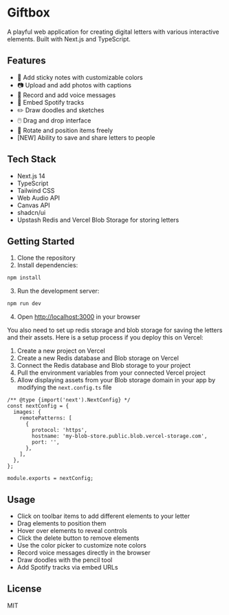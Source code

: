 # Giftbox

A playful web application for creating digital letters with various interactive elements. Built with Next.js and TypeScript.

## Features

- 📝 Add sticky notes with customizable colors
- 📷 Upload and add photos with captions
- 🎤 Record and add voice messages
- 🎵 Embed Spotify tracks
- ✏️ Draw doodles and sketches
- 🖱️ Drag and drop interface
- 🔄 Rotate and position items freely
- [NEW] Ability to save and share letters to people

## Tech Stack

- Next.js 14
- TypeScript
- Tailwind CSS
- Web Audio API
- Canvas API
- shadcn/ui
- Upstash Redis and Vercel Blob Storage for storing letters

## Getting Started

1. Clone the repository
2. Install dependencies:

```bash
npm install
```

3. Run the development server:

```bash
npm run dev
```

4. Open [http://localhost:3000](http://localhost:3000) in your browser

You also need to set up redis storage and blob storage for saving the letters and their assets. Here is a setup process if you deploy this on Vercel:

1. Create a new project on Vercel
2. Create a new Redis database and Blob storage on Vercel
3. Connect the Redis database and Blob storage to your project
4. Pull the environment variables from your connected Vercel project
5. Allow displaying assets from your Blob storage domain in your app by modifying the `next.config.ts` file

```
/** @type {import('next').NextConfig} */
const nextConfig = {
  images: {
    remotePatterns: [
      {
        protocol: 'https',
        hostname: 'my-blob-store.public.blob.vercel-storage.com',
        port: '',
      },
    ],
  },
};

module.exports = nextConfig;
```

## Usage

- Click on toolbar items to add different elements to your letter
- Drag elements to position them
- Hover over elements to reveal controls
- Click the delete button to remove elements
- Use the color picker to customize note colors
- Record voice messages directly in the browser
- Draw doodles with the pencil tool
- Add Spotify tracks via embed URLs

## License

MIT
